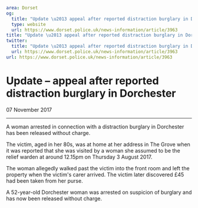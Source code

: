 ```yaml
area: Dorset
og:
  title: "Update \u2013 appeal after reported distraction burglary in Dorchester"
  type: website
  url: https://www.dorset.police.uk/news-information/article/3963
title: "Update \u2013 appeal after reported distraction burglary in Dorchester |"
twitter:
  title: "Update \u2013 appeal after reported distraction burglary in Dorchester"
  url: https://www.dorset.police.uk/news-information/article/3963
url: https://www.dorset.police.uk/news-information/article/3963
```

# Update – appeal after reported distraction burglary in Dorchester

07 November 2017

* * *

A woman arrested in connection with a distraction burglary in Dorchester has been released without charge.

The victim, aged in her 80s, was at home at her address in The Grove when it was reported that she was visited by a woman she assumed to be the relief warden at around 12.15pm on Thursday 3 August 2017.

The woman allegedly walked past the victim into the front room and left the property when the victim's carer arrived. The victim later discovered £45 had been taken from her purse.

A 52-year-old Dorchester woman was arrested on suspicion of burglary and has now been released without charge.
